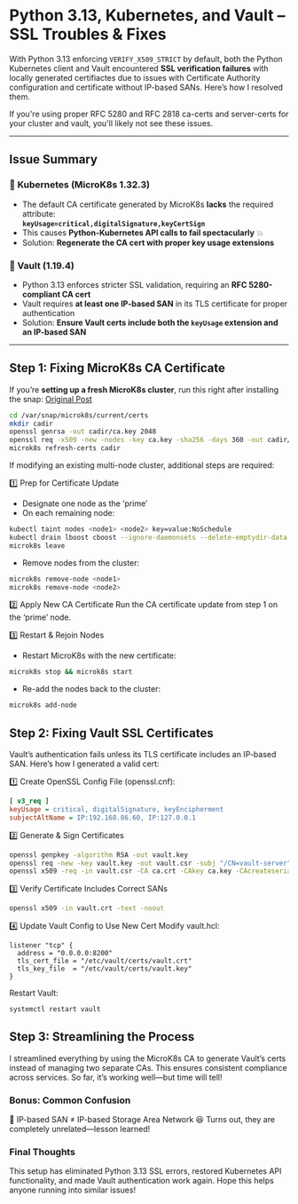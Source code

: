 # Python 3.13, Kubernetes, and Vault – SSL Troubles & Fixes  

With Python 3.13 enforcing `VERIFY_X509_STRICT` by default, both the Python Kubernetes client and Vault encountered **SSL verification failures** with locally generated certifiactes due to issues with Certificate Authority configuration and certificate without IP-based SANs. Here’s how I resolved them.

If you're using proper RFC 5280 and RFC 2818 ca-certs and server-certs for your cluster and vault, you'll likely not see these issues.

---

## Issue Summary  

### 🔹 Kubernetes (MicroK8s 1.32.3)
- The default CA certificate generated by MicroK8s **lacks** the required attribute:  
  **`keyUsage=critical,digitalSignature,keyCertSign`**  
- This causes **Python-Kubernetes API calls to fail spectacularly** 💥  
- Solution: **Regenerate the CA cert with proper key usage extensions**  

### 🔹 Vault (1.19.4)
- Python 3.13 enforces stricter SSL validation, requiring an **RFC 5280-compliant CA cert**  
- Vault requires **at least one IP-based SAN** in its TLS certificate for proper authentication  
- Solution: **Ensure Vault certs include both the `keyUsage` extension and an IP-based SAN**  

---

## Step 1: Fixing MicroK8s CA Certificate  

If you’re **setting up a fresh MicroK8s cluster**, run this right after installing the snap:  [Original Post](https://github.com/canonical/microk8s/issues/4864)

```sh
cd /var/snap/microk8s/current/certs
mkdir cadir
openssl genrsa -out cadir/ca.key 2048
openssl req -x509 -new -nodes -key ca.key -sha256 -days 360 -out cadir/ca.crt -addext "keyUsage=critical,digitalSignature,keyCertSign"
microk8s refresh-certs cadir 
``` 


If modifying an existing multi-node cluster, additional steps are required:

1️⃣ Prep for Certificate Update
- Designate one node as the ‘prime’
- On each remaining node:
```sh
kubectl taint nodes <node1> <node2> key=value:NoSchedule
kubectl drain lboost cboost --ignore-daemonsets --delete-emptydir-data
microk8s leave
```
- Remove nodes from the cluster:
```sh
microk8s remove-node <node1>
microk8s remove-node <node2>
```

2️⃣ Apply New CA Certificate
Run the CA certificate update from step 1 on the ‘prime’ node.

3️⃣ Restart & Rejoin Nodes
- Restart MicroK8s with the new certificate:
```sh
microk8s stop && microk8s start
```
- Re-add the nodes back to the cluster:
```sh
microk8s add-node
```


## Step 2: Fixing Vault SSL Certificates
Vault’s authentication fails unless its TLS certificate includes an IP-based SAN.
Here’s how I generated a valid cert:

1️⃣ Create OpenSSL Config File (openssl.cnf):
```ini
[ v3_req ]
keyUsage = critical, digitalSignature, keyEncipherment
subjectAltName = IP:192.168.86.60, IP:127.0.0.1
```

2️⃣ Generate & Sign Certificates
```sh
openssl genpkey -algorithm RSA -out vault.key
openssl req -new -key vault.key -out vault.csr -subj "/CN=vault-server" -addext "subjectAltName=IP:192.168.86.60,IP:127.0.0.1,DNS:vault.local"
openssl x509 -req -in vault.csr -CA ca.crt -CAkey ca.key -CAcreateserial -out vault.crt -days 365 -sha256 -extfile openssl.cnf -extensions v3_req
```

3️⃣ Verify Certificate Includes Correct SANs
```sh
openssl x509 -in vault.crt -text -noout
```

4️⃣ Update Vault Config to Use New Cert
Modify vault.hcl:
```hcl
listener "tcp" {
  address = "0.0.0.0:8200"
  tls_cert_file = "/etc/vault/certs/vault.crt"
  tls_key_file  = "/etc/vault/certs/vault.key"
}
```

Restart Vault:
```sh
systemctl restart vault
```


## Step 3: Streamlining the Process
I streamlined everything by using the MicroK8s CA to generate Vault’s certs instead of managing two separate CAs.
This ensures consistent compliance across services.
So far, it’s working well—but time will tell!

### Bonus: Common Confusion
🔹 IP-based SAN ≠ IP-based Storage Area Network 😆
Turns out, they are completely unrelated—lesson learned!

### Final Thoughts
This setup has eliminated Python 3.13 SSL errors, restored Kubernetes API functionality, and made Vault authentication work again.
Hope this helps anyone running into similar issues! 
